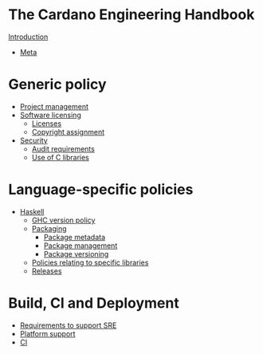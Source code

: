 # The Cardano Engineering Handbook

[Introduction](./introduction.md)

- [Meta](./meta/README.md)

# Generic policy

- [Project management](./project/README.md)
- [Software licensing]()
  - [Licenses]()
  - [Copyright assignment]()
- [Security](./security/README.md)
  - [Audit requirements]()
  - [Use of C libraries]()

# Language-specific policies

- [Haskell](./haskell/README.md)
  - [GHC version policy](./haskell/ghc-version-policy.md)
  - [Packaging](./haskell/packaging/README.md)
    - [Package metadata]()
    - [Package management]()
    - [Package versioning]()
  - [Policies relating to specific libraries](./haskell/specific-library-policies/README.md)
  - [Releases](./haskell/releases/README.md)
  
<!-- TODO: better title? -->
# Build, CI and Deployment

- [Requirements to support SRE](./sre/sre-support.md)
- [Platform support]()
- [CI](./ci/README.md)

